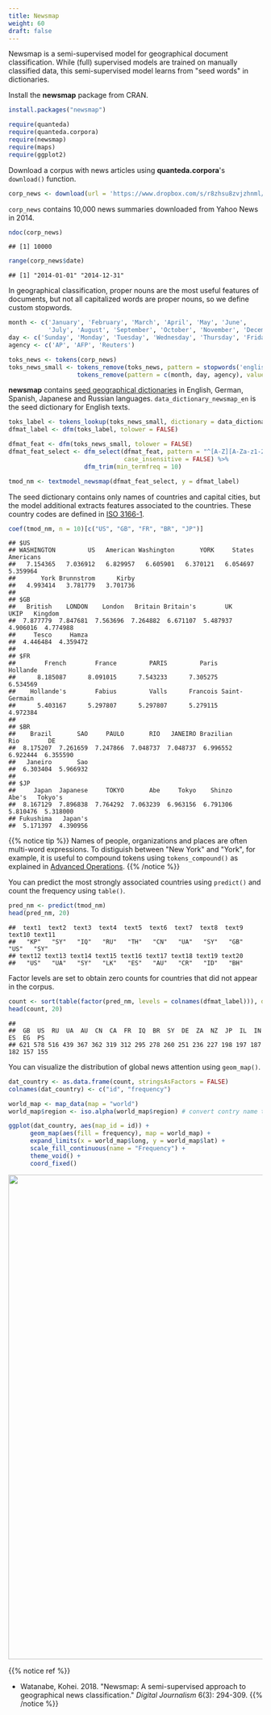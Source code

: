 ```yaml
---
title: Newsmap
weight: 60
draft: false
---
```


Newsmap is a semi-supervised model for geographical document classification. While (full) supervised models are trained on manually classified data, this semi-supervised model learns from "seed words" in dictionaries. 

Install the **newsmap** package from CRAN.


```r
install.packages("newsmap")
```


```r
require(quanteda)
require(quanteda.corpora)
require(newsmap)
require(maps)
require(ggplot2)
```

Download a corpus with news articles using **quanteda.corpora**'s `download()` function.


```r
corp_news <- download(url = 'https://www.dropbox.com/s/r8zhsu8zvjzhnml/data_corpus_yahoonews.rds?dl=1')
```



`corp_news` contains 10,000 news summaries downloaded from Yahoo News in 2014.


```r
ndoc(corp_news)
```

```
## [1] 10000
```

```r
range(corp_news$date)
```

```
## [1] "2014-01-01" "2014-12-31"
```

In geographical classification, proper nouns are the most useful features of documents, but not all capitalized words are proper nouns, so we define custom stopwords.


```r
month <- c('January', 'February', 'March', 'April', 'May', 'June',
           'July', 'August', 'September', 'October', 'November', 'December')
day <- c('Sunday', 'Monday', 'Tuesday', 'Wednesday', 'Thursday', 'Friday', 'Saturday')
agency <- c('AP', 'AFP', 'Reuters')
```


```r
toks_news <- tokens(corp_news)
toks_news_small <- tokens_remove(toks_news, pattern = stopwords('english'), valuetype = 'fixed', padding = TRUE) %>% 
                   tokens_remove(pattern = c(month, day, agency), valuetype = 'fixed', padding = TRUE)
```

**newsmap** contains [seed geographical dictionaries](https://github.com/koheiw/newsmap/tree/master/dict) in English, German, Spanish, Japanese and Russian languages. `data_dictionary_newsmap_en` is the seed dictionary for English texts.


```r
toks_label <- tokens_lookup(toks_news_small, dictionary = data_dictionary_newsmap_en, levels = 3) # level 3 is countries
dfmat_label <- dfm(toks_label, tolower = FALSE)

dfmat_feat <- dfm(toks_news_small, tolower = FALSE)
dfmat_feat_select <- dfm_select(dfmat_feat, pattern = "^[A-Z][A-Za-z1-2]+", valuetype = 'regex', 
                                case_insensitive = FALSE) %>% 
                     dfm_trim(min_termfreq = 10)

tmod_nm <- textmodel_newsmap(dfmat_feat_select, y = dfmat_label)
```

The seed dictionary contains only names of countries and capital cities, but the model additional extracts features associated to the countries. These country codes are defined in [ISO 3166-1](https://en.wikipedia.org/wiki/ISO_3166-1_alpha-2).


```r
coef(tmod_nm, n = 10)[c("US", "GB", "FR", "BR", "JP")]
```

```
## $US
## WASHINGTON         US   American Washington       YORK     States  Americans 
##   7.154365   7.036912   6.829957   6.605901   6.370121   6.054697   5.359964 
##       York Brunnstrom      Kirby 
##   4.993414   3.781779   3.701736 
## 
## $GB
##   British    LONDON    London   Britain Britain's        UK      UKIP   Kingdom 
##  7.877779  7.847681  7.563696  7.264882  6.671107  5.487937  4.906016  4.774988 
##     Tesco     Hamza 
##  4.446484  4.359472 
## 
## $FR
##        French        France         PARIS         Paris      Hollande 
##      8.185087      8.091015      7.543233      7.305275      6.534569 
##    Hollande's        Fabius         Valls      Francois Saint-Germain 
##      5.403167      5.297807      5.297807      5.279115      4.972384 
## 
## $BR
##    Brazil       SAO     PAULO       RIO   JANEIRO Brazilian       Rio        DE 
##  8.175207  7.261659  7.247866  7.048737  7.048737  6.996552  6.922444  6.355590 
##   Janeiro       Sao 
##  6.303404  5.966932 
## 
## $JP
##     Japan  Japanese     TOKYO       Abe     Tokyo    Shinzo     Abe's   Tokyo's 
##  8.167129  7.896838  7.764292  7.063239  6.963156  6.791306  5.810476  5.318000 
## Fukushima   Japan's 
##  5.171397  4.390956
```

{{% notice tip %}}
Names of people, organizations and places are often multi-word expressions. To distiguish between "New York" and "York", for example, it is useful to compound tokens using `tokens_compound()` as explained in [Advanced Operations](../advanced-operations/compound-mutiword-expressions/).
{{% /notice %}}

You can predict the most strongly associated countries using `predict()` and count the frequency using `table()`. 


```r
pred_nm <- predict(tmod_nm)
head(pred_nm, 20)
```

```
##  text1  text2  text3  text4  text5  text6  text7  text8  text9 text10 text11 
##   "KP"   "SY"   "IQ"   "RU"   "TH"   "CN"   "UA"   "SY"   "GB"   "US"   "SY" 
## text12 text13 text14 text15 text16 text17 text18 text19 text20 
##   "US"   "UA"   "SY"   "LK"   "ES"   "AU"   "CR"   "ID"   "BH"
```

Factor levels are set to obtain zero counts for countries that did not appear in the corpus.


```r
count <- sort(table(factor(pred_nm, levels = colnames(dfmat_label))), decreasing = TRUE)
head(count, 20)
```

```
## 
##  GB  US  RU  UA  AU  CN  CA  FR  IQ  BR  SY  DE  ZA  NZ  JP  IL  IN  ES  EG  PS 
## 621 578 516 439 367 362 319 312 295 278 260 251 236 227 198 197 187 182 157 155
```

You can visualize the distribution of global news attention using `geom_map()`.


```r
dat_country <- as.data.frame(count, stringsAsFactors = FALSE)
colnames(dat_country) <- c("id", "frequency")

world_map <- map_data(map = "world")
world_map$region <- iso.alpha(world_map$region) # convert contry name to ISO code

ggplot(dat_country, aes(map_id = id)) +
      geom_map(aes(fill = frequency), map = world_map) +
      expand_limits(x = world_map$long, y = world_map$lat) +
      scale_fill_continuous(name = "Frequency") +
      theme_void() +
      coord_fixed()
```

<img src="/machine-learning/newsmap.en_files/figure-html/unnamed-chunk-12-1.png" width="960" />

{{% notice ref %}}
- Watanabe, Kohei. 2018. "Newsmap: A semi-supervised approach to geographical news classification." _Digital Journalism_ 6(3): 294-309.
{{% /notice %}}
